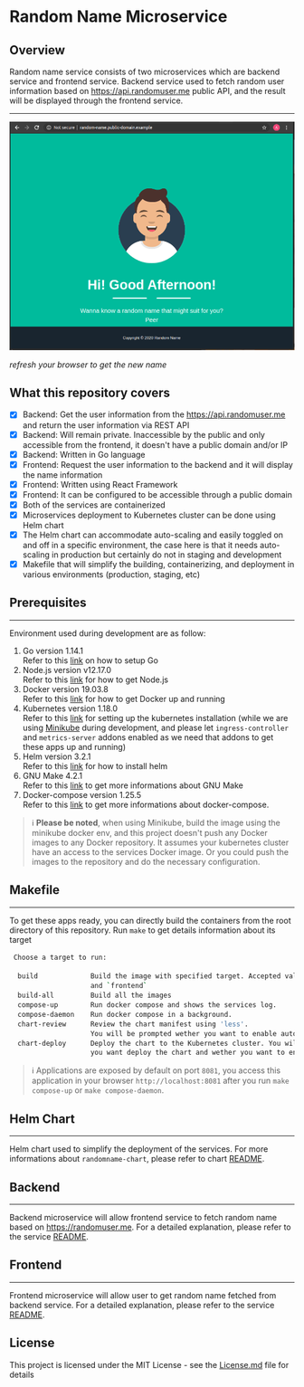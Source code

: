 # Random Name Microservice

## Overview
Random name service consists of two microservices which are backend service and frontend service. Backend service used to fetch random user information based on https://api.randomuser.me public API, and the result will be displayed through the frontend service.

---

![](img/random-name-kubernetes.gif)

*refresh your browser to get the new name*

## What this repository covers
- [x] Backend: Get the user information from the https://api.randomuser.me and return the user information via REST API
- [x] Backend: Will remain private. Inaccessible by the public and only accessible from the frontend, it doesn't have a public domain and/or IP
- [x] Backend: Written in Go language
- [x] Frontend: Request the user information to the backend and it will display the name information
- [x] Frontend: Written using React Framework
- [x] Frontend: It can be configured to be accessible through a public domain
- [x] Both of the services are containerized
- [x] Microservices deployment to Kubernetes cluster can be done using Helm chart
- [x] The Helm chart can accommodate auto-scaling and easily toggled on and off in a specific environment, the case here is that it needs auto-scaling in production but certainly do not in staging and development
- [x] Makefile that will simplify the building, containerizing, and deployment in various environments (production, staging, etc)

## Prerequisites
---
Environment used during development are as follow:
1. Go version 1.14.1</br>
   Refer to this [link](https://golang.org/doc/install) on how to setup Go
2. Node.js version v12.17.0</br>
   Refer to this [link](https://nodejs.org/en/download/) for how to get Node.js
3. Docker version 19.03.8</br>
   Refer to this [link](https://docs.docker.com/engine/install/) for how to get Docker up and running
4. Kubernetes version 1.18.0</br>
   Refer to this [link](https://kubernetes.io/docs/setup/) for setting up the kubernetes installation (while we are using [Minikube](https://kubernetes.io/docs/tasks/tools/install-minikube/) during development, and please let `ingress-controller` and `metrics-server` addons enabled as we need that addons to get these apps up and running)
5. Helm version 3.2.1</br>
   Refer to this [link](https://helm.sh/docs/intro/install/) for how to install helm
6. GNU Make 4.2.1</br>
   Refer to this [link](https://www.gnu.org/software/make/) to get more informations about GNU Make
7. Docker-compose version 1.25.5</br>
   Refer to this [link](https://docs.docker.com/compose/install/) to get more informations about docker-compose.

> ℹ️ **Please be noted**, when using Minikube, build the image using the minikube docker env, and this project doesn't push any Docker images to any Docker repository. It assumes your kubernetes cluster have an access to the services Docker image. Or you could push the images to the repository and do the necessary configuration.

## Makefile
---
To get these apps ready, you can directly build the containers from the root directory of this repository.
Run `make` to get details information about its target
```bash
 Choose a target to run:

  build             Build the image with specified target. Accepted value `backend`
                    and `frontend`
  build-all         Build all the images
  compose-up        Run docker compose and shows the services log.
  compose-daemon    Run docker compose in a background.
  chart-review      Review the chart manifest using 'less'.
                    You will be prompted wether you want to enable auto scale or not
  chart-deploy      Deploy the chart to the Kubernetes cluster. You will be prompted where
                    you want deploy the chart and wether you want to enable auto scale or not

```

> ℹ️ Applications are exposed by default on port `8081`, you access this application in your browser `http://localhost:8081` after you run `make compose-up` or `make compose-daemon`.

## Helm Chart
---
Helm chart used to simplify the deployment of the services. For more informations about `randomname-chart`, please refer to chart [README](https://github.com/ermusthofa/randomname/blob/master/randomname-chart/README.md).

## Backend
---
Backend microservice will allow frontend service to fetch random name based on https://randomuser.me. For a detailed explanation, please refer to the service [README](https://github.com/ermusthofa/randomname/blob/master/backend/README.md).

## Frontend
---
Frontend microservice will allow user to get random name fetched from backend service. For a detailed explanation, please refer to the service [README](https://github.com/ermusthofa/randomname/blob/master/frontend/README.md).

## License
This project is licensed under the MIT License - see the [License.md](https://github.com/ermusthofa/randomname/blob/master/LICENSE) file for details